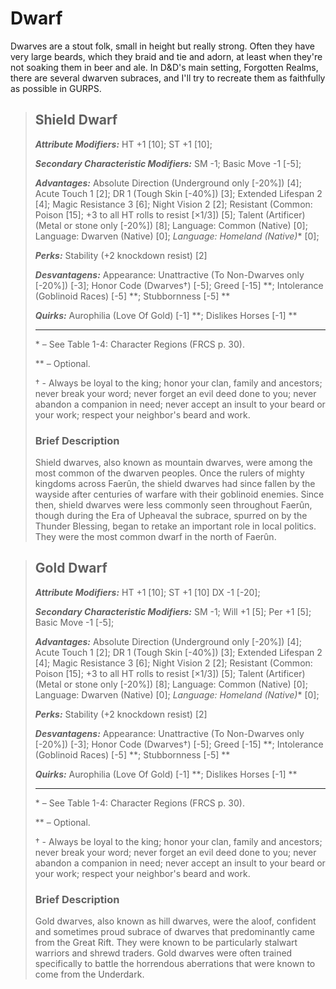 # Dwarf

Dwarves are a stout folk, small in height but really strong. Often they have very large beards, which they braid and tie and adorn, at least when they're not soaking them in beer and ale.
In D&D's main setting, Forgotten Realms, there are several dwarven subraces, and I'll try to recreate them as faithfully as possible in GURPS.

>## Shield Dwarf
>
>***Attribute Modifiers:*** HT +1 [10]; ST +1 [10];
>
>***Secondary Characteristic Modifiers:*** SM -1; Basic Move -1 [-5];
>
>***Advantages:*** Absolute Direction (Underground only [-20%]) [4]; Acute Touch 1 [2]; DR 1 (Tough Skin [-40%]) [3]; Extended Lifespan 2 [4]; Magic Resistance 3 [6]; Night Vision 2 [2]; Resistant (Common: Poison [15]; +3 to all HT rolls to resist [×1/3]) [5]; Talent (Artificer) (Metal or stone only [-20%]) [8]; Language: Common (Native) [0]; Language: Dwarven (Native) [0]; *Language: Homeland (Native)** [0];
>
>***Perks:*** Stability (+2 knockdown resist) [2]
>
>***Desvantagens:*** Appearance: Unattractive (To Non-Dwarves only [-20%]) [-3]; Honor Code (Dwarves†) [-5]; Greed [-15] **; Intolerance (Goblinoid Races) [-5] **; Stubbornness [-5] **
>
>***Quirks:*** Aurophilia (Love Of Gold) [-1] **; Dislikes Horses [-1] **
>
>***
>
>\* – See Table 1-4: Character Regions (FRCS p. 30).
>
>** – Optional.
>
>† - Always be loyal to the king; honor your clan, family and ancestors; never break your word; never forget an evil deed done to you; never abandon a companion in need; never accept an insult to your beard or your work; respect your neighbor's beard and work.
>
>### Brief Description
>Shield dwarves, also known as mountain dwarves, were among the most common of the dwarven peoples. Once the rulers of mighty kingdoms across Faerûn, the shield dwarves had since fallen by the wayside after centuries of warfare with their goblinoid enemies. Since then, shield dwarves were less commonly seen throughout Faerûn, though during the Era of Upheaval the subrace, spurred on by the Thunder Blessing, began to retake an important role in local politics. They were the most common dwarf in the north of Faerûn.
>

>## Gold Dwarf
>
>***Attribute Modifiers:*** HT +1 [10]; ST +1 [10] DX -1 [-20];
>
>***Secondary Characteristic Modifiers:*** SM -1; Will +1 [5]; Per +1 [5]; Basic Move -1 [-5];
>
>***Advantages:*** Absolute Direction (Underground only [-20%]) [4]; Acute Touch 1 [2]; DR 1 (Tough Skin [-40%]) [3]; Extended Lifespan 2 [4]; Magic Resistance 3 [6]; Night Vision 2 [2]; Resistant (Common: Poison [15]; +3 to all HT rolls to resist [×1/3]) [5]; Talent (Artificer) (Metal or stone only [-20%]) [8]; Language: Common (Native) [0]; Language: Dwarven (Native) [0]; *Language: Homeland (Native)** [0];
>
>***Perks:*** Stability (+2 knockdown resist) [2]
>
>***Desvantagens:*** Appearance: Unattractive (To Non-Dwarves only [-20%]) [-3]; Honor Code (Dwarves†) [-5]; Greed [-15] **; Intolerance (Goblinoid Races) [-5] **; Stubbornness [-5] **
>
>***Quirks:*** Aurophilia (Love Of Gold) [-1] **; Dislikes Horses [-1] **
>
>***
>
>\* – See Table 1-4: Character Regions (FRCS p. 30).
>
>** – Optional.
>
>† - Always be loyal to the king; honor your clan, family and ancestors; never break your word; never forget an evil deed done to you; never abandon a companion in need; never accept an insult to your beard or your work; respect your neighbor's beard and work.
>
>### Brief Description
>Gold dwarves, also known as hill dwarves, were the aloof, confident and sometimes proud subrace of dwarves that predominantly came from the Great Rift. They were known to be particularly stalwart warriors and shrewd traders. Gold dwarves were often trained specifically to battle the horrendous aberrations that were known to come from the Underdark.
>
